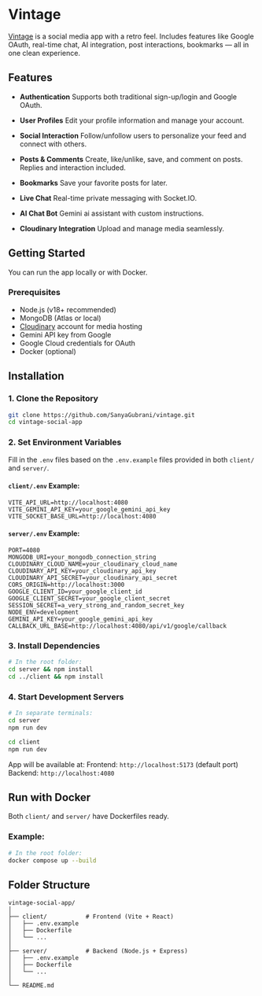 # Vintage

[Vintage](https://vintagestorybook.com) is a social media app with a retro feel. Includes features like Google OAuth, real-time chat, AI integration, post interactions, bookmarks — all in one clean experience.

## Features

- **Authentication**
  Supports both traditional sign-up/login and Google OAuth.

- **User Profiles**
  Edit your profile information and manage your account.

- **Social Interaction**
  Follow/unfollow users to personalize your feed and connect with others.

- **Posts & Comments**
  Create, like/unlike, save, and comment on posts. Replies and interaction included.

- **Bookmarks**
  Save your favorite posts for later.

- **Live Chat**
  Real-time private messaging with Socket.IO.

- **AI Chat Bot**
  Gemini ai assistant with custom instructions.

- **Cloudinary Integration**
  Upload and manage media seamlessly.


## Getting Started

You can run the app locally or with Docker.

### Prerequisites

- Node.js (v18+ recommended)
- MongoDB (Atlas or local)
- [Cloudinary](https://cloudinary.com/) account for media hosting
- Gemini API key from Google
- Google Cloud credentials for OAuth
- Docker (optional)


## Installation

### 1. Clone the Repository

```bash
git clone https://github.com/SanyaGubrani/vintage.git
cd vintage-social-app
```

### 2. Set Environment Variables

Fill in the `.env` files based on the `.env.example` files provided in both `client/` and `server/`.

#### `client/.env` Example:

```env
VITE_API_URL=http://localhost:4080
VITE_GEMINI_API_KEY=your_google_gemini_api_key
VITE_SOCKET_BASE_URL=http://localhost:4080
```

#### `server/.env` Example:

```env
PORT=4080
MONGODB_URI=your_mongodb_connection_string
CLOUDINARY_CLOUD_NAME=your_cloudinary_cloud_name
CLOUDINARY_API_KEY=your_cloudinary_api_key
CLOUDINARY_API_SECRET=your_cloudinary_api_secret
CORS_ORIGIN=http://localhost:3000
GOOGLE_CLIENT_ID=your_google_client_id
GOOGLE_CLIENT_SECRET=your_google_client_secret
SESSION_SECRET=a_very_strong_and_random_secret_key
NODE_ENV=development
GEMINI_API_KEY=your_google_gemini_api_key
CALLBACK_URL_BASE=http://localhost:4080/api/v1/google/callback

```

### 3. Install Dependencies

```bash
# In the root folder:
cd server && npm install
cd ../client && npm install
```

### 4. Start Development Servers

```bash
# In separate terminals:
cd server
npm run dev

cd client
npm run dev
```

App will be available at:
Frontend: `http://localhost:5173` (default port)
Backend: `http://localhost:4080`


## Run with Docker

Both `client/` and `server/` have Dockerfiles ready.

### Example:

```bash
# In the root folder:
docker compose up --build
```


## Folder Structure

```
vintage-social-app/
│
├── client/           # Frontend (Vite + React)
│   ├── .env.example
│   ├── Dockerfile
│   └── ...
│
├── server/           # Backend (Node.js + Express)
│   ├── .env.example
│   ├── Dockerfile
│   └── ...
│
└── README.md
```


